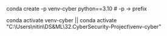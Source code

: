 conda create -p venv-cyber python==3.10  # -p -> prefix 

conda activate venv-cyber || conda activate "C:\Users\nitin\DS&ML\32.CyberSecurity-Project\venv-cyber"

